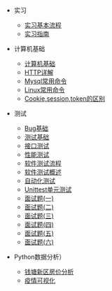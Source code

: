 * 实习

  * [实习基本流程](/菜单/实习/实习基本流程 ) 
  * [实习指南](/菜单/实习/实习指南)

* 计算机基础
  
  * [计算机基础](/菜单/基础/计算机面试基础)
  * [HTTP详解](/菜单/基础/HTTP协议详解)
  * [Mysql常用命令](/菜单/基础/mysql常用命令)
  * [Linux常用命令](/菜单/基础/Linux常用命令)
  * [Cookie,session,token的区别](/菜单/基础/cookie,session,token的区别)

* 测试

  * [Bug基础](/菜单/测试/Bug基础)
  * [测试基础](/菜单/测试/测试用例介绍)
  * [接口测试](/菜单/测试/接口测试)
  * [性能测试](/菜单/测试/性能测试)
  * [软件测试流程](/菜单/测试/软件测试流程)
  * [软件测试概述](/菜单/测试/软件测试概述)
  * [自动化测试](/菜单/测试/自动化测试)
  * [Unittest单元测试](/菜单/测试/Unittest单元测试)
  * [面试题(一)](/菜单/测试/测试工程师面试题1)
  * [面试题(二)](/菜单/测试/测试工程师面试题2)
  * [面试题(三)](/菜单/测试/测试工程师面试题3)
  * [面试题(四)](/菜单/测试/测试工程师面试题4)
  * [面试题(五)](/菜单/测试/测试工程师面试题5)
  * [面试题(六)](/菜单/测试/测试工程师面试题6)
 

  
* Python数据分析）

  * [钱塘新区房价分析](/菜单/Python数据分析/钱塘新区房价可视化)
  * [疫情可视化](/菜单/Python数据分析/Python疫情可视化)